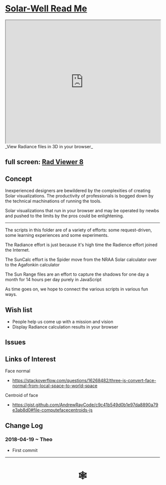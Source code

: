<span style=display:none; >[You are now in a GitHub source code view - click this link to view Read Me file as a web page]( http://www.ladybug.tools/spider/#solar-well/README.md "View file as a web page." ) </span>

# [Solar-Well Read Me]( #solar-well/README.md )


<iframe class=iframeReadMe src=https://www.ladybug.tools/spider/solar-well/rad-viewer/rad-viewer-8.html width=100% height=400px >Iframes are not displayed on github.com</iframe>
_View Radiance files in 3D in your browser_


## full screen: [Rad Viewer 8]( https://www.ladybug.tools/spider/solar-well/rad-viewer/rad-viewer-8.html )


## Concept

Inexperienced designers are bewildered by the complexities of creating Solar visualizations. The productivity of professionals is bogged down by the technical machinations of running the tools.

Solar visualizations that run in your browser and may be operated by newbs and pushed to the limits by the pros could be enlightening.

***

The scripts in this folder are of a variety of efforts: some request-driven, some learning experiences and some experiments.

The Radiance effort is just because it's high time the Radience effort joined the Internet.

The SunCalc effort is the Spider move from the NRAA Solar calculator over to the Agafonkin calculator

The Sun Range files are an effort to capture the shadows for one day a month for 14 hours per day purely in JavaScript

As time goes on, we hope to connect the various scripts in various fun ways.

## Wish list

* People help us come up with a mission and vision
* Display Radiance calculation results in your browser

## Issues



## Links of Interest

Face normal
* https://stackoverflow.com/questions/16268482/three-js-convert-face-normal-from-local-space-to-world-space

Centroid of face
* https://gist.github.com/AndrewRayCode/c9c41b549d0b1e97da8890a79e3ab8d0#file-computefacecentroids-js


## Change Log

### 2018-04-19 ~ Theo

* First commit

***

# <center title="hello!" ><a href=javascript:window.scrollTo(0,0); style=text-decoration:none; > &#x1f578; </a></center>



